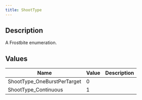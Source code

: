 ```yaml
---
title: ShootType
---
```

## Description

A Frostbite enumeration.

## Values

| Name                         | Value | Description |
| ---------------------------- | ----- | ----------- |
| ShootType\_OneBurstPerTarget | 0     |             |
| ShootType\_Continuous        | 1     |             |

